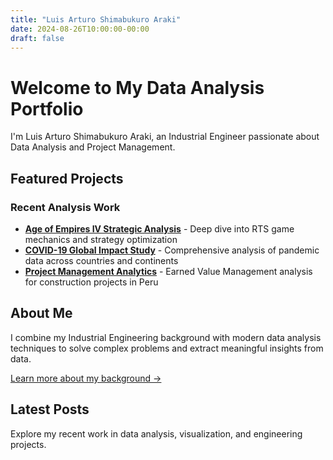 ```yaml
---
title: "Luis Arturo Shimabukuro Araki"
date: 2024-08-26T10:00:00-00:00
draft: false
---
```


# Welcome to My Data Analysis Portfolio

I'm Luis Arturo Shimabukuro Araki, an Industrial Engineer passionate about Data Analysis and Project Management.

## Featured Projects

### Recent Analysis Work

- **[Age of Empires IV Strategic Analysis](/posts/aoe4/)** - Deep dive into RTS game mechanics and strategy optimization
- **[COVID-19 Global Impact Study](/posts/covid/)** - Comprehensive analysis of pandemic data across countries and continents  
- **[Project Management Analytics](/posts/earn_value/)** - Earned Value Management analysis for construction projects in Peru

## About Me

I combine my Industrial Engineering background with modern data analysis techniques to solve complex problems and extract meaningful insights from data.

[Learn more about my background →](/abouts/)

## Latest Posts

Explore my recent work in data analysis, visualization, and engineering projects.